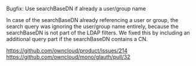 Bugfix: Use searchBaseDN if already a user/group name

In case of the searchBaseDN already referencing a user or group, the search query was ignoring the user/group name entirely, because the searchBaseDN is not part of the LDAP filters. We fixed this by including an additional query part if the searchBaseDN contains a CN.

https://github.com/owncloud/product/issues/214
https://github.com/owncloud/mono/glauth/pull/32

